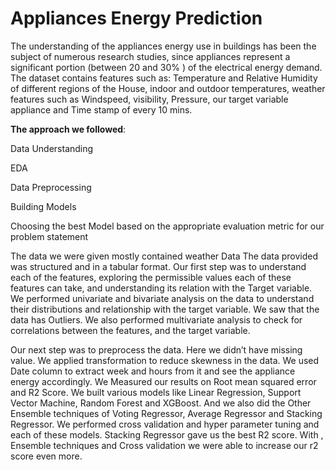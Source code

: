 # Appliances Energy Prediction
The understanding of the appliances energy use in buildings has been the subject of numerous research studies, since appliances represent a significant portion (between 20 and 30% ) of the electrical energy demand. The dataset contains features such as: Temperature and Relative Humidity of different regions of the House, indoor and outdoor temperatures, weather features such as Windspeed, visibility, Pressure, our target variable appliance and Time stamp of every 10 mins.

**The approach we followed**:

Data Understanding

EDA

Data Preprocessing

Building Models

Choosing the best Model based on the appropriate evaluation metric for our problem statement

The data we were given mostly contained weather Data The data provided was structured and in a tabular format. Our first step was to understand each of the features, exploring the permissible values each of these features can take, and understanding its relation with the Target variable. We performed univariate and bivariate analysis on the data to understand their distributions and relationship with the target variable. We saw that the data has Outliers. We also performed multivariate analysis to check for correlations between the features, and the target variable.

Our next step was to preprocess the data. Here we didn’t have missing value. We applied transformation to reduce skewness in the data. We used Date column to extract week and hours from it and see the appliance energy accordingly. We Measured our results on Root mean squared error and R2 Score. We built various models like Linear Regression, Support Vector Machine, Random Forest and XGBoost. And we also did the Other Ensemble techniques of Voting Regressor, Average Regressor and Stacking Regressor. We performed cross validation and hyper parameter tuning and each of these models. Stacking Regressor gave us the best R2 score. With , Ensemble techniques and Cross validation we were able to increase our r2 score even more.

